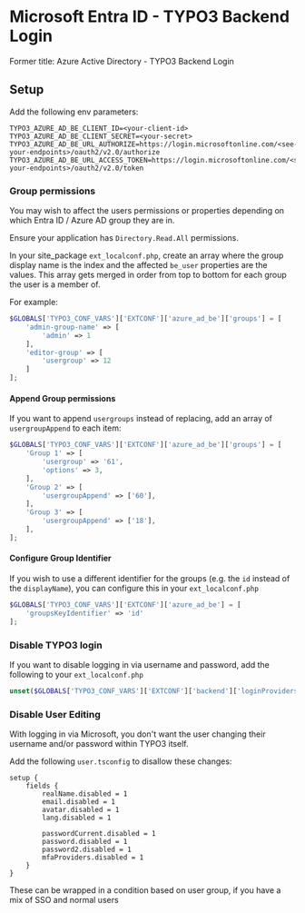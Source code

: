 # Microsoft Entra ID - TYPO3 Backend Login
Former title: Azure Active Directory - TYPO3 Backend Login

## Setup

Add the following env parameters:

```
TYPO3_AZURE_AD_BE_CLIENT_ID=<your-client-id>
TYPO3_AZURE_AD_BE_CLIENT_SECRET=<your-secret>
TYPO3_AZURE_AD_BE_URL_AUTHORIZE=https://login.microsoftonline.com/<see-your-endpoints>/oauth2/v2.0/authorize
TYPO3_AZURE_AD_BE_URL_ACCESS_TOKEN=https://login.microsoftonline.com/<see-your-endpoints>/oauth2/v2.0/token
```

### Group permissions

You may wish to affect the users permissions or properties depending on which Entra ID / Azure AD group they are in.

Ensure your application has `Directory.Read.All` permissions.

In your site_package `ext_localconf.php`, create an array where the group display name is the index and the affected `be_user` properties are the values. This array gets merged in order from top to bottom for each group the user is a member of.

For example:

```php
$GLOBALS['TYPO3_CONF_VARS']['EXTCONF']['azure_ad_be']['groups'] = [
	'admin-group-name' => [
		'admin' => 1
	],
	'editor-group' => [
		'usergroup' => 12
	]
];
```

#### Append Group permissions

If you want to append `usergroups` instead of replacing, add an array of `usergroupAppend` to each item:

```php
$GLOBALS['TYPO3_CONF_VARS']['EXTCONF']['azure_ad_be']['groups'] = [
	'Group 1' => [
		'usergroup' => '61',
		'options' => 3,
	],
	'Group 2' => [
		'usergroupAppend' => ['60'],
	],
	'Group 3' => [
		'usergroupAppend' => ['18'],
	],
];
```

#### Configure Group Identifier

If you wish to use a different identifier for the groups (e.g. the `id` instead of the `displayName`), you can configure this in your `ext_localconf.php`

```php
$GLOBALS['TYPO3_CONF_VARS']['EXTCONF']['azure_ad_be'] = [
    'groupsKeyIdentifier' => 'id'
];
```

### Disable TYPO3 login

If you want to disable logging in via username and password, add the following to your `ext_localconf.php`

```php
unset($GLOBALS['TYPO3_CONF_VARS']['EXTCONF']['backend']['loginProviders'][1433416747]);
```

### Disable User Editing

With logging in via Microsoft, you don't want the user changing their username and/or password within TYPO3 itself.

Add the following `user.tsconfig` to disallow these changes:

```
setup {
    fields {
        realName.disabled = 1
        email.disabled = 1
        avatar.disabled = 1
        lang.disabled = 1

        passwordCurrent.disabled = 1
        password.disabled = 1
        password2.disabled = 1
        mfaProviders.disabled = 1
    }
}
```

These can be wrapped in a condition based on user group, if you have a mix of SSO and normal users

